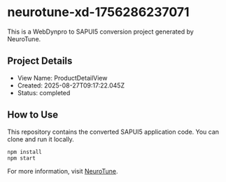 # neurotune-xd-1756286237071
This is a WebDynpro to SAPUI5 conversion project generated by NeuroTune.

## Project Details
- View Name: ProductDetailView
- Created: 2025-08-27T09:17:22.045Z
- Status: completed

## How to Use
This repository contains the converted SAPUI5 application code. You can clone and run it locally.

```
npm install
npm start
```

For more information, visit [NeuroTune](https://neurotune.com).
        
